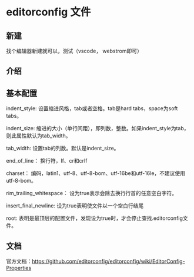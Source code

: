 # editorconfig 文件

## 新建

找个编辑器新建就可以，测试（vscode， webstrom即可）

## 介绍



## 基本配置

indent_style: 
设置缩进风格，tab或者空格。tab是hard tabs，space为soft tabs。

indent_size: 缩进的大小（单行间距），即列数，整数。如果indent_style为tab，则此属性默认为tab_width。

tab_width: 设置tab的列数。默认是indent_size。

end_of_line： 换行符，lf、cr和crlf

charset： 编码，latin1、utf-8、utf-8-bom、utf-16be和utf-16le，不建议使用utf-8-bom。

rim_trailing_whitespace： 设为true表示会除去换行行首的任意空白字符。

insert_final_newline: 设为true表明使文件以一个空白行结尾

root: 表明是最顶层的配置文件，发现设为true时，才会停止查找.editorconfig文件。

## 文档

官方文档：<https://github.com/editorconfig/editorconfig/wiki/EditorConfig-Properties>